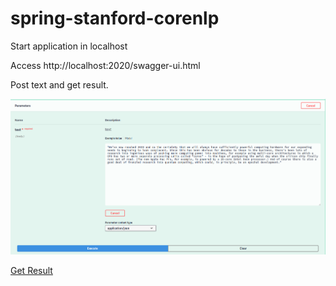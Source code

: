 # spring-stanford-corenlp

Start application in localhost

Access http://localhost:2020/swagger-ui.html

Post text and get result.


![Insert text](img/01.png)

[Get Result](img/02.png)
